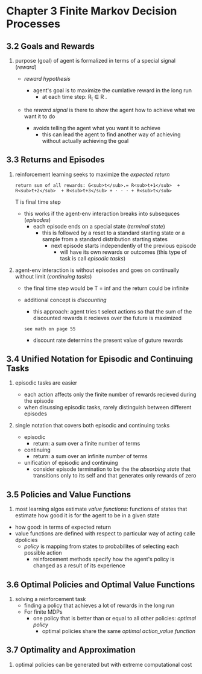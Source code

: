 # Chapter 3 Finite Markov Decision Processes

## 3.2 Goals and Rewards

1. purpose (goal) of agent is formalized in terms of a special signal (_reward_)
   - _reward hypothesis_
     - agent's goal is to maximize the cumlative reward in the long run
       - at each time step: R<sub>t</sub> ∈ R .
      
    - the _reward signal_ is there to show the agent how to achieve what we want it to do
       - avoids telling the agent what you want it to achieve
         - this can lead the agent to find another way of achieving without actually achieving the goal
        
## 3.3 Returns and Episodes

1. reinforcement learning seeks to maximize the _expected return_

   ```return sum of all rewards: G<sub>t</sub>.= R<sub>t+1</sub>  + R<sub>t+2</sub>  + R<sub>t+3</sub> + · · · + R<sub>t</sub>```

   T is final time step

   - this works if the agent-env interaction breaks into subsequces (_episodes_)
     - each episode ends on a special state (_terminal state_)
       - this is followed by a reset to a standard starting state or a sample from a standard distribution starting states
         - next episode starts independently of the previous episode
            - will have its own rewards or outcomes (this type of task is call _episodic tasks_)
          

  2. agent-env interaction is without episodes and goes on continually without limit (_continuing tasks_)
     - the final time step would be T = inf and the return could be infinite
     - additional concept is _discounting_
       - this approach: agent tries t select actions so that the sum of the discounted rewards it recieves over the future is maximized
      
        ``` see math on page 55 ```
          - discount rate determins the present value of guture rewards


  ## 3.4 Unified Notation for Episodic and Continuing Tasks
1. episodic tasks are easier
   - each action affects only the finite number of rewards recieved during the episode
   - when disussing episodic tasks, rarely distinguish between different episodes
  
2. single notation that covers both episodic and continuing tasks
   - episodic
     - return: a sum over a  finite number of terms
   - continuing
      - return: a sum over an infinite number of terms
   - unification of episodic and continuing
      - consider episode termination to be the the _absorbing state_ that transitions only to its self and that generates only rewards of zero 
      
         
## 3.5 Policies and Value Functions
1. most learning algos estimate _value functions_: functions of states that estimate how good it is for the agent to be in a given state
  - how good: in terms of expected return
  - value functions are defined with respect to particular way of acting calle dpolicies
    - *policy* is mapping from states to probabilites of selecting each possible action
       - reinforcement methods specify how the agent's policy is changed as a result of its experience
     
## 3.6 Optimal Policies and Optimal Value Functions
1. solving a reinforcement task
   - finding a policy that achieves a lot of rewards in the long run
   - For finite MDPs
      - one policy that is better than or equal to all other policies: _optimal policy_
        - optimal policies share the same _optimal action_value function_
       
## 3.7 Optimality and Approximation
1. optimal policies can be generated but with extreme computational cost
        
